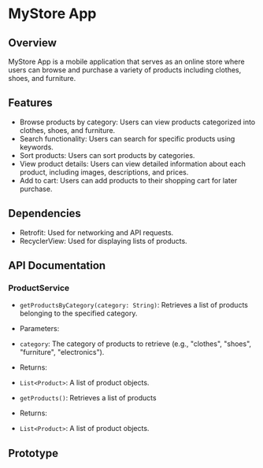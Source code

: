 # MyStore App

## Overview
MyStore App is a mobile application that serves as an online store where users can browse and purchase a variety of products including clothes, shoes, and furniture.

## Features
- Browse products by category: Users can view products categorized into clothes, shoes, and furniture.
- Search functionality: Users can search for specific products using keywords.
- Sort products: Users can sort products by categories.
- View product details: Users can view detailed information about each product, including images, descriptions, and prices.
- Add to cart: Users can add products to their shopping cart for later purchase.


## Dependencies
- Retrofit: Used for networking and API requests.
- RecyclerView: Used for displaying lists of products.


## API Documentation
### ProductService
- `getProductsByCategory(category: String)`: Retrieves a list of products belonging to the specified category.
- Parameters:
 - `category`: The category of products to retrieve (e.g., "clothes", "shoes", "furniture", "electronics").
- Returns:
 - `List<Product>`: A list of product objects.

- `getProducts()`: Retrieves a list of products
- Returns:
 - `List<Product>`: A list of product objects.

## Prototype

